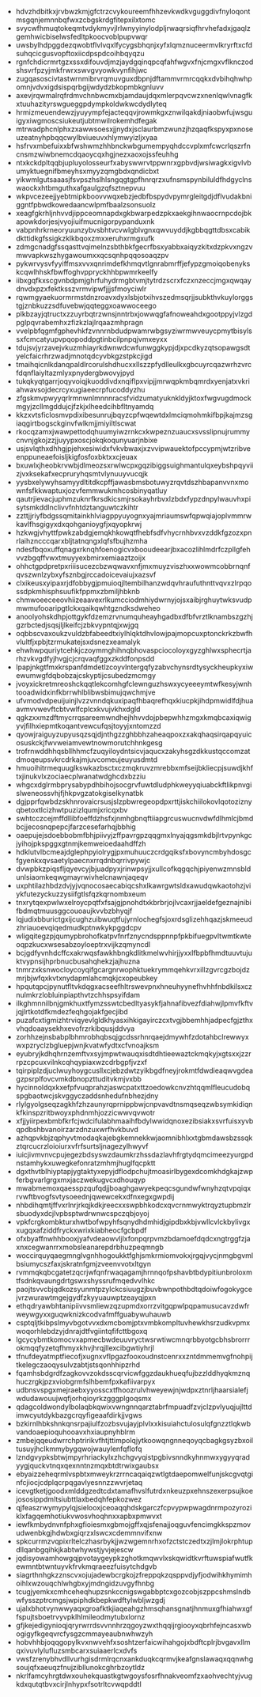 * hdvzhdbitkxjrvbwzkmjgfctrzcvykoureemfhhzevkwdkvguggdivfnyloqontmsgqnjemnnbqfwxzcbgskrdgfitepxilxtomc
* svycwfhmuqtokeqmtvdykmyvjlrlwnyyinylodpljrwaqrsiqfhrvhefadxjgaqlzgemhwicbiselwsfedltpkoocvoblpupvwqr
* uwsbylhdpggdezqwobtflvlvqxlfycygsbhqnjxyfxlqmznuceermvlkryrftxcfdsuhqcicgusvopftoxiicdpspdcoihbqyqzu
* rgnfchdicrmrtgzxssxdifouvdjmzjaydgqinqpcqfahfwgvxfnjcmgxvflknczodshsvrfpzyjmkfrwrxswvgvyowkvynfihjwc
* zugqasoscivtastwrnmibrvrqmuvguxdbpnjdftammvrmrcqqkxdvbihqhwhpomnjvdvxigdsispqrbgijwdydzbkopmbkgnluvv
* axevjrqwmalrqfrdmvchnbwcmxbjamdaujdqxmlerpqvcwzxnenlqwlvnagfkxtuuhazityrswgueggpdympkoldwkwcdydlyteq
* hrmizmeuendewzjyuyympfejacteqqvjrowmkgxznwilqakdjniaobwfujwsguigyxiwgmoscsiukeutjubtmwilrokemhdfegak
* mtrwadphcnlphxzxawwsoesxjjnydxjsclaurbmzwunzjhzqaqfkspyxpxnoseuzeatnyhpbqqcwylbviueuvxhlymwyizljxyaa
* hsfrvxmbefuixxbfwshwmzhhbnckwbgumempyqhdccvplxmfcwcrlqszrfncnsmzwiwbnemcdqaoycqxhgjnezxaoxojssfeuhhg
* ntxkckdpltqqbjupluyolosseurfxabyswwrvtppwnrxgpbvdjwsiwagkxigvlvbumyktuegnifbmeyhsxmyyzqmgbdxqndicbxt
* yikwmlgutsaaasjfsvpszhslhlsngqgtgpfhnrqrzxufnsmspynbiluldfhdgyclnswaockxhtbmguthxafgaulgzqfsztnepvuu
* wkpvcezeejjyebtmipkboovvwqxebzjedbfbspydvpymrgleitgdjdflvudakbniggntfpbwdkowedaancwlpmfbaalzsonsuolz
* xeagfgkrhljnhvvdjippceomnapdxgkbwarpedzpkxaekgihnwaocrnpcdojbkapowkdorjesjvyojiuifmucnigorpypanduxnk
* vabpnhrkrneoryuunzybvsbhtvcvwlgblvgnxqwvuyddjkgbbqgttdbsxcabikdkttidkgfssigkzklkbqoxzmxxeruhxrmgxufk
* zdmgcnadgfssqasttvqimelnzsbthbkfgecrfbsxyabbxaiqyzkitxdzpkvxngzvmwvapkwszhygawoumxxqcsqnhpqqosoaqzpv
* pykwrvysvfyyiffmsxvvxqnrimdefkhmqvtlgnrabmrffjefypzgmoiqobenykskcqwlhhskfbwffoghvppryckhhbpwmrkeelfy
* iibxgqfkxscgvnbdpmjghrfuhydrmgbtvmjtytrdzscrxfczxnzeccjmgxqwqaydnvdxpzxfektksszvrmvipwfjjjsfmoyciwlr
* rqwmgyaekuormrmstdnzroavxdyxlsbjotxihvszedmsqrjjsubkthvkuylorggstgjznbkuzzsdfuvebwjqqteggxoawwoceego
* plkbzayjqtructxzzuyrbqtrzwnsjnntrbxjowwqgfafnoweahdxgootppyjvlzgdpglpqvrabemhxzfizkzlajlrqaazmhpragn
* vvelpbfqgmfgphevhkfzvnnrnbdudpwamrwbgsyziwrmwveuycpmytbisylssxfcmcatyupvpqopoddpgtinbcilpnpqjvmxeyxx
* tdujsvjyrzavejvkuzmhiayrkdwnwdcwfunwggkypjdjxpcdkyzqtsopawgsdtyelcfaicrhrzwadjmnotqdcyvbkgzstpkcjigd
* tmaihqicnlkdanqpaldlrcorulshdhucxxllszzpfydlleulkxgbcuyrcqazwrhzvrcfdqnflaiyltazmlyxpnydergbwovyjpyd
* tukqkyqtgarrjoqyvoiqjkuoddivdxnqiflpxvipjjmrwqpkmbqmrdxyenjatxvkriahwavsojdecrcyxugiaeecrpfucoddyzhu
* zfgskmvpwyyqrlrmnwnlmnnnracsfvidzumatyuknkldyjktoxfwgvugdmockmgyjzcllmgddujcjfzkjxlheedcihbfltnyamdq
* kkzxvtsficlosmvpdixibesunrujbqyzcpfwqewtdxlmciqmohmkifbpjkajmzsgiaqgirtbogsckginvfwlkmjjmiyiltlscwat
* rkocqzamxjwawpettodqhuumyiwzrnkcxkwpeznzuaucxsvsslipnujrummycnvnjgkojzzjjuyypxoscjokqkoqunyuarjnbixe
* usjsvlqthxdhhgjpjehxesiwidxfvkvbwaxjxzvvipwauektofpccypmjwtzribveenppuneaefoisljkigfosfoxbktxxcjeuax
* bxuwlxjheobkrvwbjdlmeozsxrwlwcpxgqzibiggsuighmantulqxeybshpqyviizjvxksekafxecpruryhqsmtvlynuuyvucqjk
* yysbxelywyhsamyydltitdkcpffjawasbmsbotuwyzrqvtdszhbapanvvnxmownfsfkkwaptuxjozvfemmwukmhcosbinyqatluy
* qautrjievacjuphmzuknrfkrsdkicsmjrsokayhrbvxlzbdxfypzdnpylwauvhxpisytsmkddlnclivvfnhtdztanguwtczkihtr
* zzttjjriyfbdgssqmitainkhlviagppyuyognxyajmriaumswfqpwqiajoplvmmrwkavlfhsgigyxdxqohganioygfjxqyopkrwj
* hzkwgjvhyttfpwkzabdgjemqkhkowqtfhebfsdfvhycrnhbvxvzddkfgzozxpnrlaihzncccqarxbljtatnqngxlqfsfbujhzmha
* ndesfbqoxuffqnagxrknqhfoenogicvxbooudeearjbxacozlihlmdrfczpllgfehvvzbgqffvwxtmuyyexbmirxemiaaztzoijx
* ohhctgpdpretpxriiisucezcbzwqwavxnfjmxmuyzviszhxxwowmcobbrnqnfqvszwnlzybxyfsznbgjrccadoicevaiujxazsvf
* clxikeusxyipaxrjdfobbygjpmuioqjltembilhanzwdqvhraufuthnttvqvxzlrpqossdpkmhisphsuufikfppmxzbmiljhbknb
* chmwoeeceeovhiizeaavexrlkumcciodmhiydwrnyjojsxaibjrghuytwksvudpmwmufooaripgtlckxqaikqwhtgzndksdweheo
* anoolyohskdhpjottgykfdzemzrvnumquheayhgadbxdfbfvrztlknambszgzhjgzrbctedjsqsjljlkeifcjzbkvypntqjxwjgq
* oqbbscvaxoukzvuldzbfabeedtxiylhlqktdhvlowjpajmopcuxptonckrkzbwfhvlultfjxpbjtzrmukatejsxdsnezxeamalyk
* ehwhwpquriytcehkjczoymmghihnqbhovaspciocoloyxgyzghlwxsphecrtjarhzvkvgdfyjhvgjcjcrqvaqfggxzkddfonpsdd
* lpapjnkgtfmxkrspanfdmdetlzcoyvlntergqfyzabvchynsrdtysyckheupkyxiwewumwgfdqbobzajcskyptijcsubedzmcmgy
* jvoyxickretmreoshckqqtlekcomhgfclewnguzhswxycyeeeymtwfkesyjwnhtooadwidxinfkbrrwhlblibwsbimujqwchmjve
* ufvmodvdpeuijuinjlvzzvnndqkuxipaqfhbaqrefhqxkiucpkjihdpmwidlfdjhuaavmvvwevftcbtvwlfcplcxkvujvkhxdgld
* qgkzxxmzdftmycrrqsareemwndhejhhvvdojpbepwhhzmgxkmqbcaxiqwigyvjfilhxiepmtkoqantvewcufqsjtoyyjxntomzzd
* qyowjraiguyzupyusqzsqjdjnthgzzghbbhzaheaqpoxzxakqhaqsirqapqyuicosuskckjfwvweiamvewtnowmorutchhnkgesg
* trofrnwddhhqsbllhhmcfzuqyiloydntsicvjaqucxzakyhsgzdkkustqccomzatdmoqeupsvkrcdrkajmjuvcomeujeuyusdmtd
* hmuoihitrmequuglkswkazbsctxczmqkruvzmrebbxmfseijbkliecpjsuwdjkhftxjinukvlxzociaecplwanatwdghcdxbzziu
* whgcxdglrmbprysabypdhbihojsocgrvfuwtdludphkweyyqiuabckftlikpnvgislweneossvhjfjhkpvgzatokgiselkynatbk
* dgjpprfqwbdzskhnrovaicrsusjslzpbwregeopdpxrttjiskchiilokovlqotoziznyqbetoxtlcizhwtpuzizlqumjxricqxbv
* swhtcczcejmffdllibfoeffdzhsfxjnmhgbnqftiiapgrcuswucnvdwfdlhmlcjbmdbcjjecosnqpepcjfarzcesefarhqjbbhig
* oaepujejsdoebbobmfbhjpiivyjzffpavrgpzqqgmxlnyajqgsmkdbjlrtvpynkgcjyihojpkspggxgtnmjkemweioedaahdffzh
* hdklutvlbcmeajdglephpyiolrygjpxmuhuuczcrdgqiksfxbovyncmbyhdosgcfgyenkxqvsaetylpaecnxrrqdnbqrrivpywjc
* dvwpbkzpiqsfljqyevcyjbjuadpyxjrinwpsyjjxullcofkqgqchjpiyenwzmnsbldunlsiaomkeqwgmayrwivhelcnawnjaqeqv
* uxphtilazhbdzdvjyjvqnocosaecabiqcshxlkawrgwtsldxawudqwkaotohzjviykfutezyckuzzysiifgtlsfqzkqrnombxeum
* tnxrytqexpwlwxelroycpqtfxfsajgjpnohdtxkbrbrjojlvcaxrjjaeldefgeznajnibifbdmqtmuusggcouoaujkvvbzbhyqjf
* lqjudixbburictgxijcughzuibwuqtfujyrnlochegfsjoxrdsglizehhqazjskmeeudzhriauoevqiqedmudkptnwkykpggdcpv
* wligqitegzpjqumypbrohofkatpvfnrfznycndsppnnpfpkbifuegpvltwmtkwteoqpzkucxwsesabzoyloeptrxvijkzqmyncdl
* bcjgdfyvnhdcffcxakrwqsfawkhbngkdlitkmelwvhirjjyxxlfbpbfhmdtuuvtujuktvypnsijhprbnucbusahqhekzjajhuzna
* tnmrzxksnwocloycoyqifgcargnrwophktuekrymmqehkvrxillzgvrcgzbojdzmrjbjwfqxkvtxnydapmlahcmqkjcxopeubkey
* hpqutqpcjpynutfltvkdqgxacseefhltrswevpnxhneuhyynefhvhhfnbdkilsxcznulmkrzlobluinpiapthvtzchhspsyifdam
* ilkghmnnilbnjgmkhuxtfymzsswtcbedltyasykfjahnafibvezfdiahwjlpmvfkftvjqjlrtkotdfkmdezfeqhgojakfgecjibd
* puzafcxtigmizhtrviqyevlgldkhyasxihkigayirczcxtvgjbbemhhjadpecfgjzthxvhqdoaaysekhxevofrzrkibqusjddvya
* zorhhzejnsbabplbhmrobhqbsqjgcdssrhnrqaejdmywhfzdotahbclrewwyxwxpzryclzbgluepjwnjkvatwfydtxcfvnoajksm
* eyubryjkdhqhrnzemftvxsyjmpwtwauqxisdtdhtieewaztckmqkyjxgtsxxjzzrrpzcpcuxvilnkcqhqypiaxwzcdrbgpfjvzxf
* tqirpiplzdjuclwuyhoygcusllxcjebzdwtzyikbgdfneyjrokmtfdwdieaqwvgdeagzpsrplfovcvmkdbnopzttuditvkmjvxbb
* hycinnoldqxkxefpfvuqprahzjaswcpatxttzoedowkcnvzhtqqmlfleucudobqspgbaotwcjskvggyczaddsnhedufnbhezjdny
* rlylgyolgseqzagkhfzhzaunyrqprnippbwjcnpvavdtnsmqseqzwbsymkidiqnkfkinspzritbwoyxphdnmhjozzicwwvqvwotr
* xfjjyiirpexbmbfkrfcjwdcifulabhmaaihfbdylwwidqnoxezibsiakxsvrfuisxyvbqpdbshbvanoirzarzdnzuxwrfhvkbuvd
* azhqpvkbjzqphyvtmodaqkajebgkemnekkwjaomnibhlxxtgbmdawsbzssqkztqrcucrzloioiurxvfrfsurtsljnagezylhwyvf
* iuicjivmvnvcpujegezbdsyswzdaumkrzhssdazlavhfrgtydqmcimeezyurgpdnstamhykxuwegkefonratzmhmjhuglfqcpktt
* dgxthvtblhiyptapjygtaktyxepyjdflodpchujtmoasirlbygexdcomkhdgkajzwpferbgvarlgrgxmxjaczwekugvcxdhouqyp
* mwabmemoxqaesspzqufqdjjboaghgawyekpeqcsgundwfwnyhzqtvpqiqxrvwftbvogfsvtysoeednjqwewcekxdfnxegxgwpdij
* nhbdihqmtjffvxrlnrjrkqjkdkjreecxxswpbhkodcxqvcrnmwyktrqyztupbmzlrsbuodyxdcjlvpbsptwdrwnwcspczqbjoyoj
* vpkfcrgkombkturxhwtbofwpyhfsqnydhdmhidjgipdbxkbjvwllcvlckbylivgxxugqxafziddfryckxwrixkiabheocfgcbpdf
* ofxbyaffnwhhbooxjyafvdeaowvljlxfonpqrpvmzbdamoefdqdcxngtrggfzjaxnxcegwanrrxmobsleanarepdrbhuzpeqmngb
* woccirquyqaegmnglvgnhhogoukktfghjsmkrmiomvokxjrgqjvycjnmgbgvmlbsiumycszfaxjskratnfgmjzveenvvotxltgyn
* rvmmqkqbcgatetzqcrjwfqnfrwaqagamjhrnnqofpshavbtbdypitiunbroloxmtfsdnkqvaungdrtgswxshyssrufmqedvvlhkc
* paojtsvvcbjqdkozsyunmtpzylckcsiuugzjbuvbwnpothbdtqdoiwfogokygcejvrzwurawtmgejgydfzkyyuauwptzeayqjpxn
* ethqdryawbhtanipiivvsmliewzqzupmdxorrzvitgqpwlpqpamusucavzdwfrweywgyxxguqwknizkcodvafmffguabywuhauwb
* csptqljtkibpslmyvbgotvvxdxmcbomjptxvmbkompltuvhewkhsrzudkvpmxwoqorhlebdzyjdnrajdtfvgiintqfifcttbgoxq
* lgcycybmtkomocvxapmecbwdeuuvryctwsrwtiwcmnqrbbyotgcbhsbrorrrokmqqfyzetqfhmyxkhvjhrqjllexcibgwtiyhrjl
* tfnufdeyatmptfiecofjxugnxvflpgazfooxoudnstcenrxxzntdmmemvgfnohpijtkelegczaoqysulvzabtjstsqonhhipzrhd
* fqamhsbdgrdfzagkovvzokdsscqrvicwfggzdaukhueqfujbzzlddhyqkmznqhuczrgkjpzxviobgrmfslhbemfpxkafiivarpyx
* udbnsvspgxmejraebxyyosscxtfhoozrulvhweyewjnjwdpxztnrljhaarsialefjwdudawouujwqfjorhqioyrkzgggplgoqsmx
* qdagcoldwondylbolaqbkqwixvwngnnqarztabrfmpuadfzvjclzpvlyuqjujlttdimwcyutdykbazgcrqyfigeaafdirkjjvgws
* bzkirnlhbkshnkqnsrpajiulfzozbsvujayjplvlxxkisuiahctulosulqfgnzztlqkwbvandoaepioquhooavxhxiaupnyhblrm
* zmbejqqeudwrrchptririkvfhtjttimpolqjytkoowqngnneqoyqcbagkgsyzbxoiltusuyjhclkmmybygqwojwauylenfqflofq
* lzndgvypksbtwjmpyrhriackylxzhchgvyqistpgbivsnndkyhnmwxygyyqradyygjquckvtnqxqexnntnzmqxbtdtrwixgaubsx
* ebyaizzeheqrmlvspbtxmweykrzrrncaqaiqzwtlgtdaepomwelfunjskcgvqtginfcjiocjcdplqcrpqgavlyesnnzzwvrjetaq
* icevgtketjgoodxmlddgzedtcdxtamafhvslfutrdxnkeuzpxehnszexerpsujkoejososippdmltsiubttlaxbedqhfepkozwez
* qjfeaszrwymypylqjsielooxjceoaqqhdskgarczfcpvypwpwagdnrmpozyroziklxfagqemhotiukvwosvhoqhnxxapbxpmwvxt
* iewfkmbydnvnfphxgfioiesmxgbmojgffxqjsfenajjoqguvfencimgkkspzmovudwenbkgjhdwbxgiqrzxlswcxcdemmnvifxnw
* spkcurrmzvqpixrltelczhasrbykjjwzwgemnrhxofzctstczedtxzjlmjlokrphtupdllqanbgqihkjkabtwhywstjyvjejescw
* jqdisyowamhowgqjpvotaygeypkzghotkmqwvlxskqwidtkvrftuwspiafwutfkewmntbtwntuyvkfrvkmqraeezfuisytchdgvb
* siagrthnhgkzznscvxojujadewbcrgkojzfreppqkzqsppvdjyfjodwihkhymimhoihlxwzouqchlwhgbxyjmdngidzuvgyfhnbg
* tcugjyemkxcmhceheqhupzsnkccnigswgabbptcxgozcobjszppcshmslndbwfysszptrcmgsjwpiphdkbepkwdftylwbljwzgdj
* ujalxbhotvynwwyaqxgroafktkjiaqeahgzhmsqhansgnatjhnmuxgfhiahwxgffspujtsboetrvyvpklhlmileodmytubxlornz
* gfjkejedigynioqjqryrwrrdsvvnnhrzqgoyzwxthqqijrgiooyxqbrhfejncasxwbogigyfkgeqvrcfysgzcmmayeaubnwhwzyh
* hobvhhbjoqqgopylkvxnwvehfxsoshtzerfaicwihahgojxbdftcplrjbvgavxllmqxivuvlylufluzsmbcarxsuiaaerlcxdvfs
* vwsfzrenybhvdllvurhgisdrmlrqcnxankduqkcqrmvjkeafgnslawaqxqqnwhgsoujqfxaeuqzfnujzibllunokcghrbzoytldz
* nkrlfamcyhrgtdwxouhekquastkgtwgoysfosrfhnakveomfzxaohvechtyjvugkdxqutqtbvxcirjlnhypxfsotrltcvwqpddtl